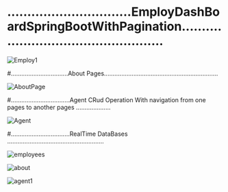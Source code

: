 # ...............................EmployDashBoardSpringBootWithPagination.................................................



![Employ1](https://user-images.githubusercontent.com/62325742/158222222-4804716f-9dc4-4000-bd0a-b71e5c44a758.PNG)


#.................................About Pages..................................................................





![AboutPage](https://user-images.githubusercontent.com/62325742/158222301-6da8b3e8-88d2-42d7-822b-84a93e0b1a48.PNG)





#..................................Agent CRud Operation With navigation from one pages to another pages ....................





![Agent](https://user-images.githubusercontent.com/62325742/158222424-c9f08916-9500-4241-be0e-a0750b5fa7cb.PNG)




#..................................RealTime DataBases ........................................................



![employees](https://user-images.githubusercontent.com/62325742/158222845-64cd8da3-92a8-4506-a2fd-9e7a9f585819.PNG)





![about](https://user-images.githubusercontent.com/62325742/158222865-d93ab8a5-e779-4fa8-805f-ad23668a3336.PNG)







![agent1](https://user-images.githubusercontent.com/62325742/158222891-03f98fcb-baa5-4043-aec9-d7aed3a0db6b.PNG)


